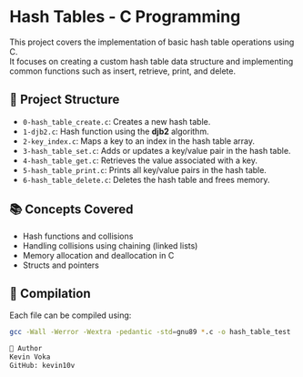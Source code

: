 # Hash Tables - C Programming

This project covers the implementation of basic hash table operations using C.  
It focuses on creating a custom hash table data structure and implementing common functions such as insert, retrieve, print, and delete.

## 📁 Project Structure

- `0-hash_table_create.c`: Creates a new hash table.
- `1-djb2.c`: Hash function using the **djb2** algorithm.
- `2-key_index.c`: Maps a key to an index in the hash table array.
- `3-hash_table_set.c`: Adds or updates a key/value pair in the hash table.
- `4-hash_table_get.c`: Retrieves the value associated with a key.
- `5-hash_table_print.c`: Prints all key/value pairs in the hash table.
- `6-hash_table_delete.c`: Deletes the hash table and frees memory.

## 📚 Concepts Covered

- Hash functions and collisions
- Handling collisions using chaining (linked lists)
- Memory allocation and deallocation in C
- Structs and pointers

## 🧪 Compilation

Each file can be compiled using:
```bash
gcc -Wall -Werror -Wextra -pedantic -std=gnu89 *.c -o hash_table_test

👤 Author
Kevin Voka
GitHub: kevin10v
